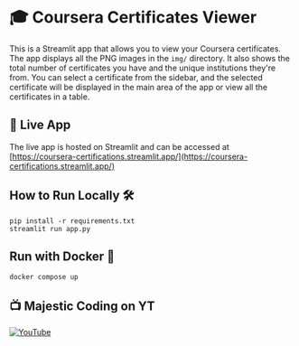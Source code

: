 # 🎓 Coursera Certificates Viewer

This is a Streamlit app that allows you to view your Coursera certificates. The app displays all the PNG images in the `img/` directory. It also shows the total number of certificates you have and the unique institutions they're from. You can select a certificate from the sidebar, and the selected certificate will be displayed in the main area of the app or view all the certificates in a table.

## 🚀 Live App

The live app is hosted on Streamlit and can be accessed at [https://coursera-certifications.streamlit.app/](https://coursera-certifications.streamlit.app/)

## How to Run Locally 🛠

```
pip install -r requirements.txt
streamlit run app.py
```

## Run with Docker 🐳

```
docker compose up
```

## 📺 Majestic Coding on YT

[![YouTube](https://img.shields.io/badge/Subscribe-Majestic_Coding-red?style=for-the-badge&logo=youtube&logoColor=white)](https://www.youtube.com/@majesticcoding/videos)